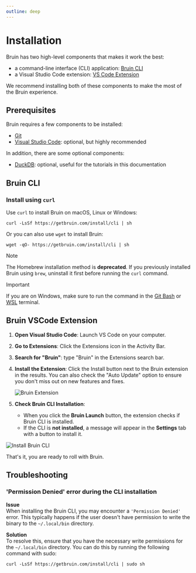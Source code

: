 ```yaml
---
outline: deep
---
```


# Installation
Bruin has two high-level components that makes it work the best:
- a command-line interface (CLI) application: [Bruin CLI](https://github.com/bruin-data/bruin)
- a Visual Studio Code extension: [VS Code Extension](https://marketplace.visualstudio.com/items?itemName=bruin.bruin)

We recommend installing both of these components to make the most of the Bruin experience.

## Prerequisites
Bruin requires a few components to be installed:
- [Git](https://git-scm.com/downloads)
- [Visual Studio Code](https://code.visualstudio.com/download): optional, but highly recommended

In addition, there are some optional components:
- [DuckDB](https://duckdb.org/docs/installation/): optional, useful for the tutorials in this documentation


## Bruin CLI

### Install using `curl`

Use `curl` to install Bruin on macOS, Linux or Windows:

```shell
curl -LsSf https://getbruin.com/install/cli | sh
```

Or you can also use `wget` to install Bruin:

```shell
wget -qO- https://getbruin.com/install/cli | sh
```

> [!NOTE]
> The Homebrew installation method is **deprecated**. If you previously installed Bruin using `brew`, uninstall it first before running the `curl` command.

> [!IMPORTANT]
> If you are on Windows, make sure to run the command in the [Git Bash](https://git-scm.com/downloads/win) or [WSL](https://learn.microsoft.com/en-us/windows/wsl/install) terminal.


## Bruin VSCode Extension

1. **Open Visual Studio Code**: Launch VS Code on your computer.
2. **Go to Extensions**: Click the Extensions icon in the Activity Bar.
3. **Search for "Bruin"**: type "Bruin" in the Extensions search bar.
4. **Install the Extension**: Click the Install button next to the Bruin extension in the results. You can also check the "Auto Update" option to ensure you don't miss out on new features and fixes.

   ![Bruin Extension](../../public/vscode-extension/bruin-extension.png)

5. **Check Bruin CLI Installation**:
    - When you click the **Bruin Launch** button, the extension checks if Bruin CLI is installed.
   - If the CLI is **not installed**, a message will appear in the **Settings** tab with a button to install it.
    
![Install Bruin CLI](../../public/vscode-extension/install-cli.png)

That's it, you are ready to roll with Bruin.


## Troubleshooting

### 'Permission Denied' error during the CLI installation

**Issue**  
When installing the Bruin CLI, you may encounter a `'Permission Denied'` error. This typically happens if the user doesn't have permission to write the binary to the `~/.local/bin` directory.

**Solution**  
To resolve this, ensure that you have the necessary write permissions for the `~/.local/bin` directory. You can do this by running the following command with sudo:

```shell
curl -LsSf https://getbruin.com/install/cli | sudo sh
```
